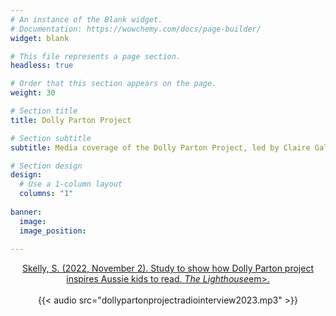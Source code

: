 ```yaml
---
# An instance of the Blank widget.
# Documentation: https://wowchemy.com/docs/page-builder/
widget: blank

# This file represents a page section.
headless: true

# Order that this section appears on the page.
weight: 30

# Section title
title: Dolly Parton Project 

# Section subtitle
subtitle: Media coverage of the Dolly Parton Project, led by Claire Galea (November 2022).

# Section design
design:
  # Use a 1-column layout
  columns: "1"
  
banner:
  image: 
  image_position: 
    
---
```


<center><a href="https://lighthouse.mq.edu.au/article/october-2022/Study-aims-to-show-how-Dolly-Parton-project-inspires-Aussie-kids-to-read">Skelly, S. (2022, November 2). Study to show how Dolly Parton project inspires Aussie kids to read. <em>The Lighthouse</em>em>. </a></center>
<br/>
<center>{{< audio src="dollypartonprojectradiointerview2023.mp3" >}}</center>
